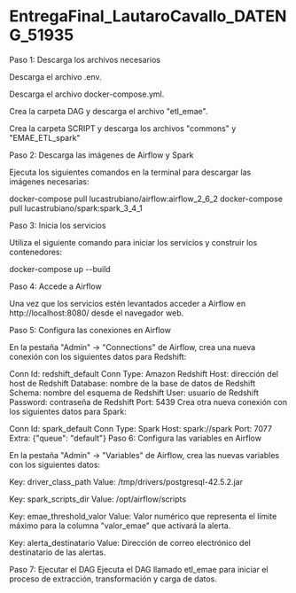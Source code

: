 # EntregaFinal_LautaroCavallo_DATENG_51935

 Paso 1: Descarga los archivos necesarios

Descarga el archivo .env.

Descarga el archivo docker-compose.yml.

Crea la carpeta DAG y descarga el archivo "etl_emae".

Crea la carpeta SCRIPT y descarga los archivos "commons" y "EMAE_ETL_spark"

Paso 2: Descarga las imágenes de Airflow y Spark

Ejecuta los siguientes comandos en la terminal para descargar las imágenes necesarias:

docker-compose pull lucastrubiano/airflow:airflow_2_6_2
docker-compose pull lucastrubiano/spark:spark_3_4_1

Paso 3: Inicia los servicios

Utiliza el siguiente comando para iniciar los servicios y construir los contenedores:

docker-compose up --build

Paso 4: Accede a Airflow

Una vez que los servicios estén levantados acceder a Airflow en http://localhost:8080/ desde el navegador web.

Paso 5: Configura las conexiones en Airflow

En la pestaña "Admin" -> "Connections" de Airflow, crea una nueva conexión con los siguientes datos para Redshift:

Conn Id: redshift_default
Conn Type: Amazon Redshift
Host: dirección del host de Redshift
Database: nombre de la base de datos de Redshift
Schema: nombre del esquema de Redshift
User: usuario de Redshift
Password: contraseña de Redshift
Port: 5439
Crea otra nueva conexión con los siguientes datos para Spark:

Conn Id: spark_default
Conn Type: Spark
Host: spark://spark
Port: 7077
Extra: {"queue": "default"}
Paso 6: Configura las variables en Airflow

En la pestaña "Admin" -> "Variables" de Airflow, crea las nuevas variables con los siguientes datos:

Key: driver_class_path
Value: /tmp/drivers/postgresql-42.5.2.jar

Key: spark_scripts_dir
Value: /opt/airflow/scripts

Key: emae_threshold_valor
Value: Valor numérico que representa el límite máximo para la columna "valor_emae" que activará la alerta.

Key: alerta_destinatario
Value: Dirección de correo electrónico del destinatario de las alertas.

Paso 7: Ejecutar el DAG
Ejecuta el DAG llamado etl_emae para iniciar el proceso de extracción, transformación y carga de datos.
